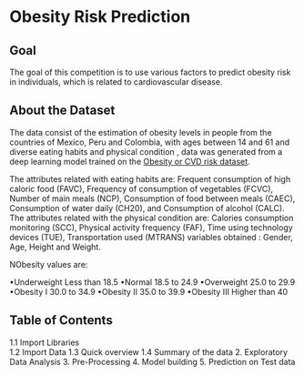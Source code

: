 # Obesity Risk Prediction
## Goal
The goal of this competition is to use various factors to predict obesity risk in individuals, which is related to cardiovascular disease.
## About the Dataset
The data consist of the estimation of obesity levels in people from the countries of Mexico, Peru and Colombia, with ages between 14 and 61 and diverse eating habits and physical condition , data was generated from a deep learning model trained on the [Obesity or CVD risk dataset](https://www.kaggle.com/datasets/aravindpcoder/obesity-or-cvd-risk-classifyregressorcluster).

The attributes related with eating habits are: Frequent consumption of high caloric food (FAVC), Frequency of consumption of vegetables (FCVC), Number of main meals (NCP), Consumption of food between meals (CAEC), Consumption of water daily (CH20), and Consumption of alcohol (CALC). The attributes related with the physical condition are: Calories consumption monitoring (SCC), Physical activity frequency (FAF), Time using technology devices (TUE), Transportation used (MTRANS)
variables obtained :
Gender, Age, Height and Weight.

NObesity values are:

•Underweight Less than 18.5
•Normal 18.5 to 24.9
•Overweight 25.0 to 29.9
•Obesity I 30.0 to 34.9
•Obesity II 35.0 to 39.9
•Obesity III Higher than 40
## Table of Contents
1.1 Import Libraries <br />
1.2 Import Data
1.3 Quick overview
1.4 Summary of the data
2. Exploratory Data Analysis
3. Pre-Processing
4. Model building
5. Prediction on Test data
